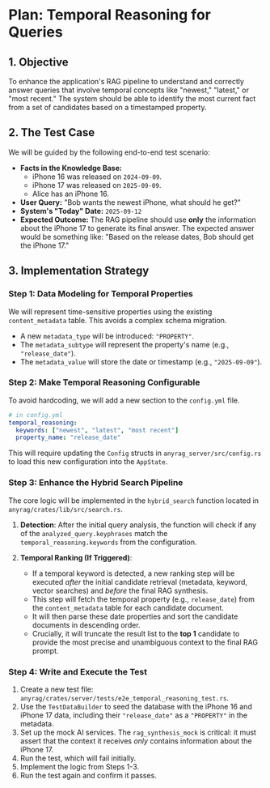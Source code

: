 # Plan: Temporal Reasoning for Queries

## 1. Objective

To enhance the application's RAG pipeline to understand and correctly answer queries that involve temporal concepts like "newest," "latest," or "most recent." The system should be able to identify the most current fact from a set of candidates based on a timestamped property.

## 2. The Test Case

We will be guided by the following end-to-end test scenario:

*   **Facts in the Knowledge Base:**
    *   iPhone 16 was released on `2024-09-09`.
    *   iPhone 17 was released on `2025-09-09`.
    *   Alice has an iPhone 16.
*   **User Query:** "Bob wants the newest iPhone, what should he get?"
*   **System's "Today" Date:** `2025-09-12`
*   **Expected Outcome:** The RAG pipeline should use **only** the information about the iPhone 17 to generate its final answer. The expected answer would be something like: "Based on the release dates, Bob should get the iPhone 17."

## 3. Implementation Strategy

### Step 1: Data Modeling for Temporal Properties

We will represent time-sensitive properties using the existing `content_metadata` table. This avoids a complex schema migration.

*   A new `metadata_type` will be introduced: `"PROPERTY"`.
*   The `metadata_subtype` will represent the property's name (e.g., `"release_date"`).
*   The `metadata_value` will store the date or timestamp (e.g., `"2025-09-09"`).

### Step 2: Make Temporal Reasoning Configurable

To avoid hardcoding, we will add a new section to the `config.yml` file.

```yaml
# in config.yml
temporal_reasoning:
  keywords: ["newest", "latest", "most recent"]
  property_name: "release_date"
```

This will require updating the `Config` structs in `anyrag_server/src/config.rs` to load this new configuration into the `AppState`.

### Step 3: Enhance the Hybrid Search Pipeline

The core logic will be implemented in the `hybrid_search` function located in `anyrag/crates/lib/src/search.rs`.

1.  **Detection**: After the initial query analysis, the function will check if any of the `analyzed_query.keyphrases` match the `temporal_reasoning.keywords` from the configuration.

2.  **Temporal Ranking (If Triggered)**:
    *   If a temporal keyword is detected, a new ranking step will be executed *after* the initial candidate retrieval (metadata, keyword, vector searches) and *before* the final RAG synthesis.
    *   This step will fetch the temporal property (e.g., `release_date`) from the `content_metadata` table for each candidate document.
    *   It will then parse these date properties and sort the candidate documents in descending order.
    *   Crucially, it will truncate the result list to the **top 1** candidate to provide the most precise and unambiguous context to the final RAG prompt.

### Step 4: Write and Execute the Test

1.  Create a new test file: `anyrag/crates/server/tests/e2e_temporal_reasoning_test.rs`.
2.  Use the `TestDataBuilder` to seed the database with the iPhone 16 and iPhone 17 data, including their `"release_date"` as a `"PROPERTY"` in the metadata.
3.  Set up the mock AI services. The `rag_synthesis_mock` is critical: it must assert that the context it receives *only* contains information about the iPhone 17.
4.  Run the test, which will fail initially.
5.  Implement the logic from Steps 1-3.
6.  Run the test again and confirm it passes.